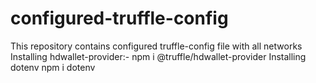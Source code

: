 # configured-truffle-config
This repository contains configured truffle-config file with all networks 
Installing hdwallet-provider:- 
  npm i @truffle/hdwallet-provider 
Installing dotenv 
  npm i dotenv
